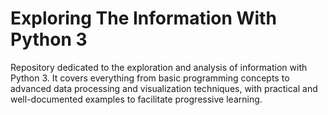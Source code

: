 # Exploring The Information With Python 3
Repository dedicated to the exploration and analysis of information with Python 3. It covers everything from basic programming concepts to advanced data processing and visualization techniques, with practical and well-documented examples to facilitate progressive learning.
